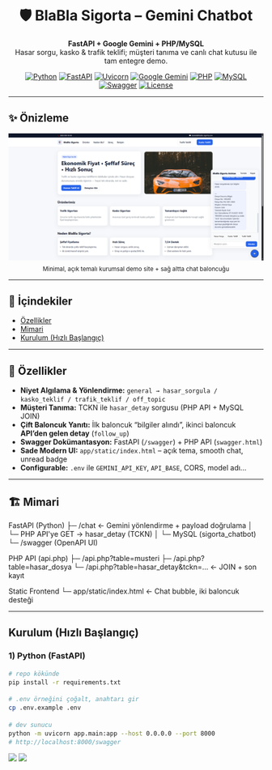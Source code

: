 <div align="center">

# 🛡️ BlaBla Sigorta – Gemini Chatbot

**FastAPI + Google Gemini + PHP/MySQL**  
Hasar sorgu, kasko & trafik teklifi; müşteri tanıma ve canlı chat kutusu ile tam entegre demo.

[![Python](https://img.shields.io/badge/Python-3.11%2B-3776AB?logo=python&logoColor=white)](https://www.python.org/)
[![FastAPI](https://img.shields.io/badge/FastAPI-0.115-009688?logo=fastapi&logoColor=white)](https://fastapi.tiangolo.com/)
[![Uvicorn](https://img.shields.io/badge/Uvicorn-ASGI-4B8BBE)](https://www.uvicorn.org/)
[![Google Gemini](https://img.shields.io/badge/Google%20GenerativeAI-Gemini-4285F4?logo=google&logoColor=white)](https://ai.google.dev/)
[![PHP](https://img.shields.io/badge/PHP-8.x-777BB4?logo=php&logoColor=white)](https://www.php.net/)
[![MySQL](https://img.shields.io/badge/MySQL-8.x-4479A1?logo=mysql&logoColor=white)](https://www.mysql.com/)
[![Swagger](https://img.shields.io/badge/Swagger-OpenAPI%203-85EA2D?logo=swagger&logoColor=white)](https://swagger.io/)
[![License](https://img.shields.io/badge/License-MIT-informational)](#-license)

</div>

---

## ✨ Önizleme

<p align="center">
  <!-- Kendi ekran görüntülerini /static altına koyup yolu güncelle -->
  <img src="app/static/preview-hero.png" alt="Site Önizleme" width="860" />
  <br />
  <sub>Minimal, açık temalı kurumsal demo site + sağ altta chat baloncuğu</sub>
</p>

---

## 🧭 İçindekiler
- [Özellikler](#-özellikler)
- [Mimari](#-mimari)
- [Kurulum (Hızlı Başlangıç)](#-kurulum-hızlı-başlangıç)

---

## 🚀 Özellikler
- **Niyet Algılama & Yönlendirme:** `general → hasar_sorgula / kasko_teklif / trafik_teklif / off_topic`
- **Müşteri Tanıma:** TCKN ile `hasar_detay` sorgusu (PHP API + MySQL JOIN)
- **Çift Baloncuk Yanıtı:** İlk baloncuk “bilgiler alındı”, ikinci baloncuk **API’den gelen detay** (`follow_up`)
- **Swagger Dokümantasyon:** FastAPI (`/swagger`) + PHP API (`swagger.html`)
- **Sade Modern UI:** `app/static/index.html` – açık tema, smooth chat, unread badge
- **Configurable:** `.env` ile `GEMINI_API_KEY`, `API_BASE`, CORS, model adı…

---

## 🏗 Mimari

FastAPI (Python)
├─ /chat ← Gemini yönlendirme + payload doğrulama
│ └─ PHP API'ye GET → hasar_detay (TCKN)
│ └─ MySQL (sigorta_chatbot)
└─ /swagger (OpenAPI UI)

PHP API (api.php)
├─ /api.php?table=musteri
├─ /api.php?table=hasar_dosya
└─ /api.php?table=hasar_detay&tckn=... ← JOIN + son kayıt

Static Frontend
└─ app/static/index.html ← Chat bubble, iki baloncuk desteği


---

## Kurulum (Hızlı Başlangıç)

### 1) Python (FastAPI)
```bash
# repo kökünde
pip install -r requirements.txt

# .env örneğini çoğalt, anahtarı gir
cp .env.example .env

# dev sunucu
python -m uvicorn app.main:app --host 0.0.0.0 --port 8000
# http://localhost:8000/swagger
```

<p> <a href="mailto:ucarkacar231415@gmail.com"><img src="https://img.shields.io/badge/E--mail-Contact-informational?logo=gmail&logoColor=white" /></a> <a href="https://x.com/yefeblgn"><img src="https://img.shields.io/badge/Twitter-@yefeblgn-1DA1F2?logo=x&logoColor=white" /></a> </p>


